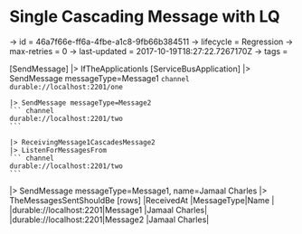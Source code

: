 # Single Cascading Message with LQ

-> id = 46a7f66e-ff6a-4fbe-a1c8-9fb66b384511
-> lifecycle = Regression
-> max-retries = 0
-> last-updated = 2017-10-19T18:27:22.7267170Z
-> tags = 

[SendMessage]
|> IfTheApplicationIs
    [ServiceBusApplication]
    |> SendMessage messageType=Message1
    ``` channel
    durable://localhost:2201/one
    ```

    |> SendMessage messageType=Message2
    ``` channel
    durable://localhost:2201/two
    ```

    |> ReceivingMessage1CascadesMessage2
    |> ListenForMessagesFrom
    ``` channel
    durable://localhost:2201/two
    ```


|> SendMessage messageType=Message1, name=Jamaal Charles
|> TheMessagesSentShouldBe
    [rows]
    |ReceivedAt              |MessageType|Name          |
    |durable://localhost:2201|Message1   |Jamaal Charles|
    |durable://localhost:2201|Message2   |Jamaal Charles|

~~~
